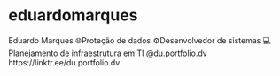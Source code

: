 # eduardomarques
<div>
  <a hef="https://linktr.ee/du.portfolio.dv">Eduardo Marques</a> 
🌐Proteção de dados
⚙️Desenvolvedor de sistemas
💻Planejamento de infraestrutura em TI
@du.portfolio.dv
https://linktr.ee/du.portfolio.dv
</div>
